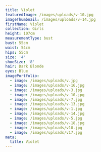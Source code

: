 ```yaml
---
title: Violet
featuredImage: /images/uploads/v-10.jpg
imageThumbnail: /images/uploads/v-14.jpg
firstName: Violet
collection: Girls
height: 107cm
measurementType: bust
bust: 55cm
waist: 54cm
hips: 55cm
size: '4'
shoeSize: '8'
hair: Dark Blonde
eyes: Blue
imagePortfolio:
  - image: /images/uploads/v.jpg
  - image: /images/uploads/v-16.jpg
  - image: /images/uploads/v-3.jpg
  - image: /images/uploads/v-10.jpg
  - image: /images/uploads/v-7.jpg
  - image: /images/uploads/v-13.jpg
  - image: /images/uploads/v-1.jpg
  - image: /images/uploads/v-14.jpg
  - image: /images/uploads/v-5.jpg
  - image: /images/uploads/v-18.jpg
  - image: /images/uploads/v10.jpg
  - image: /images/uploads/v17.jpg
meta:
  title: Violet
---
```


